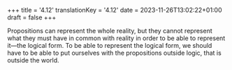 +++
title = '4.12'
translationKey = '4.12'
date = 2023-11-26T13:02:22+01:00
draft = false
+++

Propositions can represent the whole reality, but they cannot represent what they must have in common with reality in order to be able to represent it—the logical form.
To be able to represent the logical form, we should have to be able to put ourselves with the propositions outside logic, that is outside the world.
